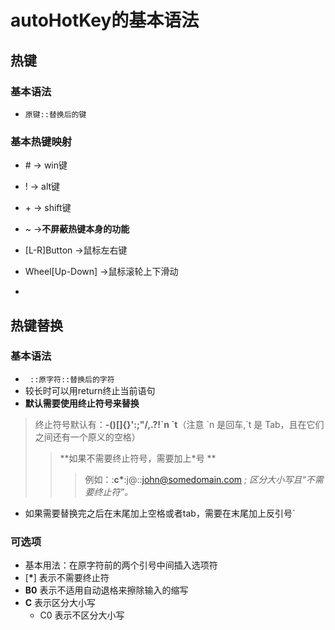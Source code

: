 # autoHotKey的基本语法

## 热键

### 基本语法

- `原键::替换后的键`





### 基本热键映射

- \# -> win键
- ! -> alt键
- \+ -> shift键
- ~ ->**不屏蔽热键本身的功能**

- [L-R]Button ->鼠标左右键
- Wheel[Up-Down] ->鼠标滚轮上下滑动
- 

## 热键替换

### 基本语法

- ` ::原字符::替换后的字符`
- 较长时可以用return终止当前语句
- **默认需要使用终止符号来替换**

> 终止符号默认有：**-()[]{}':;"/\,.?!\`n \`t**（注意 \`n 是回车,\`t 是 Tab，且在它们之间还有一个原义的空格）
>
> > **如果不需要终止符号，需要加上*号 **
> >
> > > 例如：:**c\***:j@::john@somedomain.com *; 区分大小写且“不需要终止符”。*

- 如果需要替换完之后在末尾加上空格或者tab，需要在末尾加上反引号`

### 可选项

- 基本用法：在原字符前的两个引号中间插入选项符
- [**\***]    表示不需要终止符
- **B0**    表示不适用自动退格来擦除输入的缩写
- **C**       表示区分大小写
  - C0  表示不区分大小写